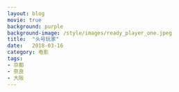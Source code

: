 ```yaml
---
layout: blog
movie: true
background: purple
background-image: /style/images/ready_player_one.jpeg
title:  "头号玩家"
date:   2018-03-16
category: 电影
tags:
- 京都
- 奈良
- 大阪
---
```



